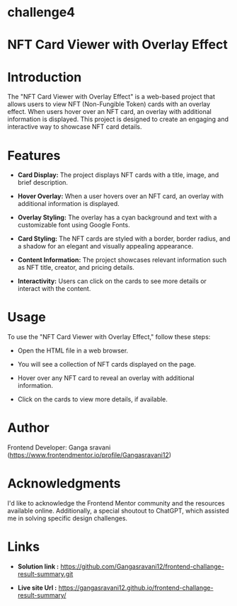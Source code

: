 # challenge4

# NFT Card Viewer with Overlay Effect

# Introduction

The "NFT Card Viewer with Overlay Effect" is a web-based project that allows users to view NFT (Non-Fungible Token) cards with an overlay effect. When users hover over an NFT card, an overlay with additional information is displayed. This project is designed to create an engaging and interactive way to showcase NFT card details.

# Features

 * **Card Display:** The project displays NFT cards with a title, image, and brief description.

 * **Hover Overlay:** When a user hovers over an NFT card, an overlay with additional information is displayed.

 * **Overlay Styling:** The overlay has a cyan background and text with a customizable font using Google Fonts.

 * **Card Styling:** The NFT cards are styled with a border, border radius, and a shadow for an elegant and visually appealing appearance.

 * **Content Information:** The project showcases relevant information such as NFT title, creator, and pricing details.

 * **Interactivity:** Users can click on the cards to see more details or interact with the content.

# Usage

To use the "NFT Card Viewer with Overlay Effect," follow these steps:

 * Open the HTML file in a web browser.

 * You will see a collection of NFT cards displayed on the page.

 * Hover over any NFT card to reveal an overlay with additional information.

 * Click on the cards to view more details, if available.



# Author

Frontend Developer: Ganga sravani (https://www.frontendmentor.io/profile/Gangasravani12)

# Acknowledgments

I'd like to acknowledge the Frontend Mentor community and the resources available online. Additionally, a special shoutout to ChatGPT, which assisted me in solving specific design challenges.

# Links

* **Solution link :** https://github.com/Gangasravani12/frontend-challange-result-summary.git

* **Live site Url :** https://gangasravani12.github.io/frontend-challange-result-summary/
